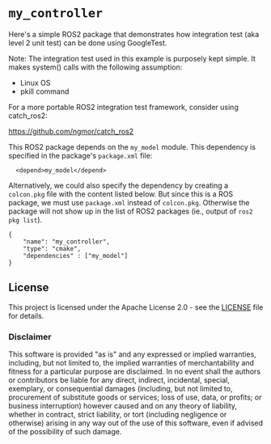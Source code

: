 # `my_controller`

Here's a simple ROS2 package that demonstrates how integration test
(aka level 2 unit test) can be done using GoogleTest.

Note: The integration test used in this example is purposely kept
simple.  It makes system() calls with the following assumption:

  - Linux OS
  - pkill command

For a more portable ROS2 integration test framework, consider using catch_ros2:

  https://github.com/ngmor/catch_ros2


This ROS2 package depends on the `my_model` module.  This dependency
is specified in the package's `package.xml` file:

```
  <depend>my_model</depend>
```

Alternatively, we could also specify the dependency by creating a
`colcon.pkg` file with the content listed below.  But since this is a
ROS package, we must use `package.xml` instead of `colcon.pkg`.
Otherwise the package will not show up in the list of ROS2 packages
(ie., output of `ros2 pkg list`).

```
{
    "name": "my_controller",
    "type": "cmake",
    "dependencies" : ["my_model"]
}
```
## License

This project is licensed under the Apache License 2.0 - see the [LICENSE](LICENSE) file for details.

### Disclaimer

This software is provided "as is" and any expressed or implied warranties, including, but not limited to, the implied warranties of merchantability and fitness for a particular purpose are disclaimed. In no event shall the authors or contributors be liable for any direct, indirect, incidental, special, exemplary, or consequential damages (including, but not limited to, procurement of substitute goods or services; loss of use, data, or profits; or business interruption) however caused and on any theory of liability, whether in contract, strict liability, or tort (including negligence or otherwise) arising in any way out of the use of this software, even if advised of the possibility of such damage.